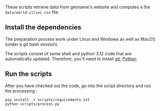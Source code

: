 These scripts retrieve data from geoname's website and computes a the ``data/world-cities.csv`` file.


## Install the dependencies
The preparation process work under Linux and Windows as well as MacOS (under a git bash session).

The scripts consist of some shell and python 3.12 code that are automatically updated. 
Therefore, you'll need to install [git](https://git-scm.com/downloads), [Python](https://www.python.org/)
	
## Run the scripts

After you have checked out the code, go into the script directory and run the processing :

    pip install -r scripts/requirements.txt
    python scripts/process.py
	